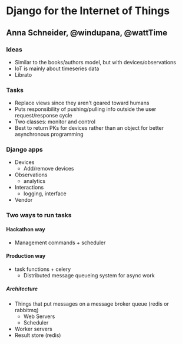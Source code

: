 # Django for the Internet of Things
## Anna Schneider, @windupana, @wattTime

### Ideas

* Similar to the books/authors model, but with devices/observations
* IoT is mainly about timeseries data
* Librato

### Tasks

* Replace views since they aren't geared toward humans
* Puts responsibility of pushing/pulling info outside the user request/response cycle
* Two classes: monitor and control
* Best to return PKs for devices rather than an object for better asynchronous programming

### Django apps

* Devices
    * Add/remove devices
* Observations
    * analytics
* Interactions
    * logging, interface
* Vendor

### Two ways to run tasks

#### Hackathon way

* Management commands + scheduler

#### Production way

* task functions + celery
    * Distributed message queueing system for async work

##### Architecture

* Things that put messages on a message broker queue (redis or rabbitmq)
    * Web Servers
    * Scheduler
* Worker servers
* Result store (redis)

